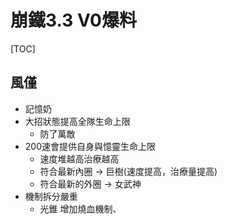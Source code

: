 # 崩鐵3.3 V0爆料
[TOC]
## 風僅
- 記憶奶
- 大招狀態提高全隊生命上限
	- 防了萬敵
- 200速會提供自身與憶靈生命上限
	- 速度堆越高治療越高
	- 符合最新內圈 -> 巨樹(速度提高，治療量提高)
	- 符合最新的外圈 -> 女武神
- 機制拆分嚴重
	- 光錐 增加燒血機制、
<!--stackedit_data:
eyJoaXN0b3J5IjpbLTk0NTQ2NDMzMV19
-->